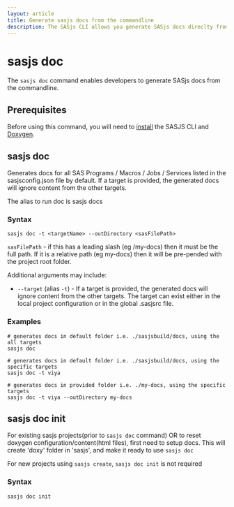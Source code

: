 ```yaml
---
layout: article
title: Generate sasjs docs from the commandline
description: The SASjs CLI allows you generate SASjs docs direclty from the command line using Doxygen
---
```


# sasjs doc

The `sasjs doc` command enables developers to generate SASjs docs from the commandline.

## Prerequisites

Before using this command, you will need to [install](/installation) the SASJS CLI and [Doxygen](https://www.doxygen.nl/download.html#srcbin).

## sasjs doc

Generates docs for all SAS Programs / Macros / Jobs / Services listed in the sasjsconfig.json file by default. If a target is provided, the generated docs will ignore content from the other targets.

The alias to run doc is sasjs docs

### Syntax

```
sasjs doc -t <targetName> --outDirectory <sasFilePath>
```

`sasFilePath` - if this has a leading slash (eg /my-docs) then it must be the full path. If it is a relative path (eg my-docs) then it will be pre-pended with the project root folder.

Additional arguments may include:

- `--target` (alias `-t`) - If a target is provided, the generated docs will ignore content from the other targets.
  The target can exist either in the local project configuration or in the global .sasjsrc file.

### Examples

```
# generates docs in default folder i.e. ./sasjsbuild/docs, using the all targets
sasjs doc

# generates docs in default folder i.e. ./sasjsbuild/docs, using the specific targets
sasjs doc -t viya

# generates docs in provided folder i.e. ./my-docs, using the specific targets
sasjs doc -t viya --outDirectory my-docs
```

## sasjs doc init

For existing sasjs projects(prior to `sasjs doc` command) OR to reset doxygen configuration/content(html files), first need to setup docs.
This will create 'doxy' folder in 'sasjs', and make it ready to use `sasjs doc`

For new projects using `sasjs create`, `sasjs doc init` is not required

### Syntax

```
sasjs doc init
```
